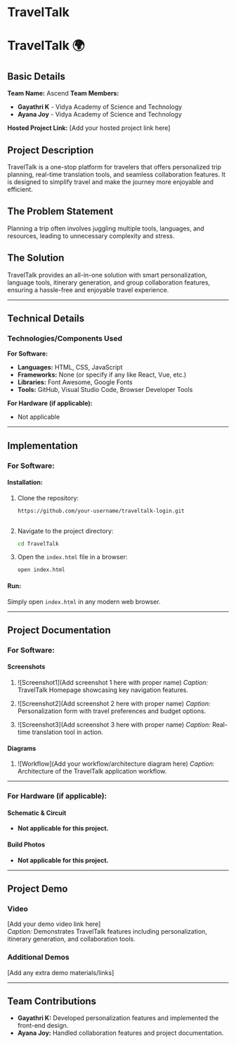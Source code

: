 # TravelTalk
   

# TravelTalk 🌍

## Basic Details
**Team Name:** Ascend 
**Team Members:**  
- **Gayathri K** - Vidya Academy of Science and Technology
- **Ayana Joy** - Vidya Academy of Science and Technology

**Hosted Project Link:** [Add your hosted project link here]

## Project Description
TravelTalk is a one-stop platform for travelers that offers personalized trip planning, real-time translation tools, and seamless collaboration features. It is designed to simplify travel and make the journey more enjoyable and efficient.

## The Problem Statement
Planning a trip often involves juggling multiple tools, languages, and resources, leading to unnecessary complexity and stress.

## The Solution
TravelTalk provides an all-in-one solution with smart personalization, language tools, itinerary generation, and group collaboration features, ensuring a hassle-free and enjoyable travel experience.

---

## Technical Details
### Technologies/Components Used
**For Software:**
- **Languages:** HTML, CSS, JavaScript
- **Frameworks:** None (or specify if any like React, Vue, etc.)
- **Libraries:** Font Awesome, Google Fonts
- **Tools:** GitHub, Visual Studio Code, Browser Developer Tools

**For Hardware (if applicable):**
- Not applicable

---

## Implementation
### For Software:
#### Installation:
1. Clone the repository:
   ```bash
   https://github.com/your-username/traveltalk-login.git
  
   ```
2. Navigate to the project directory:
   ```bash
   cd TravelTalk
   ```
3. Open the `index.html` file in a browser:
   ```bash
   open index.html
   ```

#### Run:
Simply open `index.html` in any modern web browser.

---

## Project Documentation
### For Software:
#### Screenshots
1. ![Screenshot1](Add screenshot 1 here with proper name)
   *Caption:* TravelTalk Homepage showcasing key navigation features.

2. ![Screenshot2](Add screenshot 2 here with proper name)
   *Caption:* Personalization form with travel preferences and budget options.

3. ![Screenshot3](Add screenshot 3 here with proper name)
   *Caption:* Real-time translation tool in action.

#### Diagrams
1. ![Workflow](Add your workflow/architecture diagram here)
   *Caption:* Architecture of the TravelTalk application workflow.

---

### For Hardware (if applicable):
#### Schematic & Circuit
- **Not applicable for this project.**

#### Build Photos
- **Not applicable for this project.**

---

## Project Demo
### Video
[Add your demo video link here]  
*Caption:* Demonstrates TravelTalk features including personalization, itinerary generation, and collaboration tools.

### Additional Demos
[Add any extra demo materials/links]

---

## Team Contributions
- **Gayathri K:** Developed personalization features and implemented the front-end design.
- **Ayana Joy:** Handled collaboration features and project documentation.


